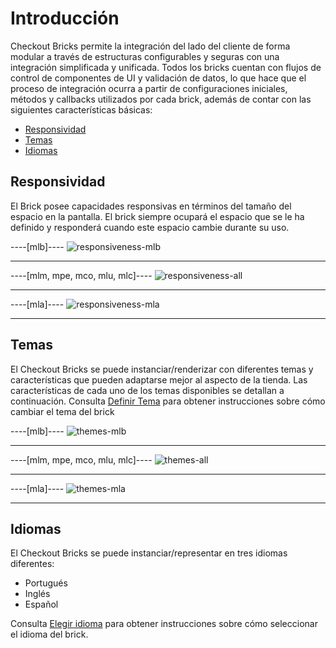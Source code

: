 # Introducción

Checkout Bricks permite la integración del lado del cliente de forma modular a través de estructuras configurables y seguras con una integración simplificada y unificada. Todos los bricks cuentan con flujos de control de componentes de UI y validación de datos, lo que hace que el proceso de integración ocurra a partir de configuraciones iniciales, métodos y callbacks utilizados por cada brick, además de contar con las siguientes características básicas:

* [Responsividad](#bookmark_responsividad)
* [Temas](#bookmark_temas)
* [Idiomas](#bookmark_idiomas)

## Responsividad

El Brick posee capacidades responsivas en términos del tamaño del espacio en la pantalla. El brick siempre ocupará el espacio que se le ha definido y responderá cuando este espacio cambie durante su uso.

----[mlb]---- 
![responsiveness-mlb](checkout-bricks/responsiveness-mlb-es.gif)

------------
----[mlm, mpe, mco, mlu, mlc]---- 
![responsiveness-all](checkout-bricks/responsiveness-all-es.gif)

------------
----[mla]---- 
![responsiveness-mla](checkout-bricks/responsiveness-mla-es.gif)

------------

## Temas

El Checkout Bricks se puede instanciar/renderizar con diferentes temas y características que pueden adaptarse mejor al aspecto de la tienda. Las características de cada uno de los temas disponibles se detallan a continuación. Consulta [Definir Tema](/developers/es/docs/checkout-bricks/additional-content/set-theme) para obtener instrucciones sobre cómo cambiar el tema del brick

----[mlb]---- 
![themes-mlb](checkout-bricks/themes-mlb-es.png)

------------
----[mlm, mpe, mco, mlu, mlc]---- 
![themes-all](checkout-bricks/themes-all-es.png)

------------
----[mla]---- 
![themes-mla](checkout-bricks/themes-mla-es.png)

------------

## Idiomas

El Checkout Bricks se puede instanciar/representar en tres idiomas diferentes:

* Portugués
* Inglés 
* Español

Consulta [Elegir idioma](/developers/es/docs/checkout-bricks/additional-content/select-language) para obtener instrucciones sobre cómo seleccionar el idioma del brick.